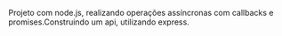 Projeto com node.js, realizando operações assíncronas com callbacks e promises.Construindo um api, utilizando express.
